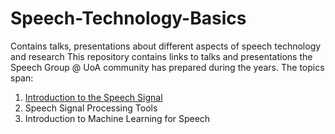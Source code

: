 # Speech-Technology-Basics
Contains talks, presentations about different aspects of speech technology and research
This repository contains links to talks and presentations the Speech Group @ UoA community has prepared during the years. The topics span:
1. [Introduction to the Speech Signal ](https://github.com/SpeechGroupUoAuckland/Speech-Technology-Basics/blob/main/1.%20Introduction%20to%20the%20Speech%20Signal.md)
2. Speech Signal Processing Tools
3. Introduction to Machine Learning for Speech 
